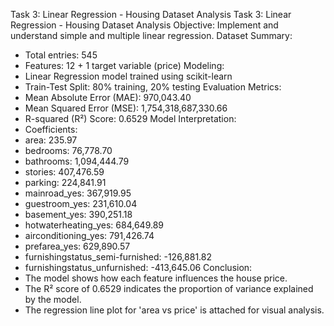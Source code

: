 Task 3: Linear Regression - Housing Dataset Analysis
Task 3: Linear Regression - Housing Dataset Analysis
Objective:
Implement and understand simple and multiple linear regression.
Dataset Summary:
- Total entries: 545
- Features: 12 + 1 target variable (price)
Modeling:
- Linear Regression model trained using scikit-learn
- Train-Test Split: 80% training, 20% testing
Evaluation Metrics:
- Mean Absolute Error (MAE): 970,043.40
- Mean Squared Error (MSE): 1,754,318,687,330.66
- R-squared (R²) Score: 0.6529
Model Interpretation:
- Coefficients:
 - area: 235.97
 - bedrooms: 76,778.70
 - bathrooms: 1,094,444.79
 - stories: 407,476.59
 - parking: 224,841.91
 - mainroad_yes: 367,919.95
 - guestroom_yes: 231,610.04
 - basement_yes: 390,251.18
 - hotwaterheating_yes: 684,649.89
 - airconditioning_yes: 791,426.74
 - prefarea_yes: 629,890.57
 - furnishingstatus_semi-furnished: -126,881.82
 - furnishingstatus_unfurnished: -413,645.06
Conclusion:
- The model shows how each feature influences the house price.
- The R² score of 0.6529 indicates the proportion of variance explained by the model.
- The regression line plot for 'area vs price' is attached for visual analysis.

